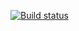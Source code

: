 [![Build status](https://ci.appveyor.com/api/projects/status/tk601prhccaah75j/branch/master?svg=true)](https://ci.appveyor.com/project/OrangeMajesty/restapi/branch/master)